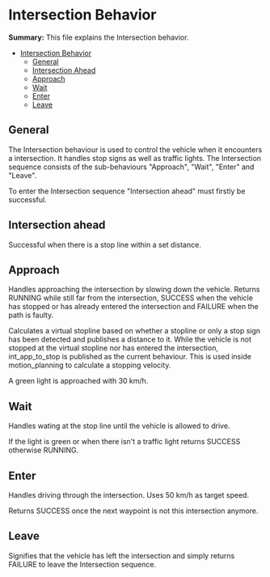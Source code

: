 # Intersection Behavior

**Summary:** This file explains the Intersection behavior.

- [Intersection Behavior](#intersection-behavior)
  - [General](#general)
  - [Intersection Ahead](#intersection-ahead)
  - [Approach](#approach)
  - [Wait](#wait)
  - [Enter](#enter)
  - [Leave](#leave)

## General

The Intersection behaviour is used to control the vehicle when it encounters a intersection. It handles stop signs as well as traffic lights.
The Intersection sequence consists of the sub-behaviours "Approach", "Wait", "Enter" and "Leave".

To enter the Intersection sequence "Intersection ahead" must firstly be successful.

## Intersection ahead

Successful when there is a stop line within a set distance.

## Approach

Handles approaching the intersection by slowing down the vehicle. Returns RUNNING while still far from the intersection, SUCCESS when the vehicle has stopped or has already entered the intersection and FAILURE when the path is faulty.

Calculates a virtual stopline based on whether a stopline or only a stop sign has been detected and publishes a distance to it. While the vehicle is not stopped at the virtual stopline nor has entered the intersection, int_app_to_stop is published as the current behaviour.
This is used inside motion_planning to calculate a stopping velocity.

A green light is approached with 30 km/h.

## Wait

Handles wating at the stop line until the vehicle is allowed to drive.

If the light is green or when there isn't a traffic light returns SUCCESS otherwise RUNNING.

## Enter

Handles driving through the intersection. Uses 50 km/h as target speed.

Returns SUCCESS once the next waypoint is not this intersection anymore.

## Leave

Signifies that the vehicle has left the intersection and simply returns FAILURE to leave the Intersection sequence.
